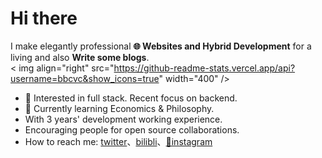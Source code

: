 # Hi there 


I make elegantly professional **🌐 Websites and   Hybrid Development** for a living and also **Write some blogs**.   
< img align="right" src="https://github-readme-stats.vercel.app/api?username=bbcvc&show_icons=true" width="400" />

* 🧐   Interested in full stack. Recent focus on backend.
* 🌱   Currently learning Economics & Philosophy.
*    With 3 years' development working experience.
*    Encouraging people for open source collaborations.
*    How to reach me: [twitter](https://twitter.com/Eric55718370)、[bilibli](https://space.bilibili.com/87795515)、[📸instagram](https://www.instagram.com/beetofday/)

<!--
  <details>
    <summary>Some other achievements about me~e~e</summary>
    <br>
    <p>- 🔭 I’m currently working on ...</p >
    <p>- 🌱 I’m currently learning ...</p >
    <p>-  I’m looking to collaborate on ...</p >
    <p>- 🤔 I’m looking for help with ...</p >
  </details>
 -->
<!--
**bbcvc/bbcvc** is a  _special_  repository because its `README.md` (this file) appears on your GitHub profile.


Here are some ideas to get you started:

- 🔭 I’m currently working on ...
- 🌱 I’m currently learning ...
-  I’m looking to collaborate on ...
- 🤔 I’m looking for help with ...
- 💬 Ask me about ...
-  How to reach me: ...
-  Pronouns: ...
-  Fun fact: ...
-->
